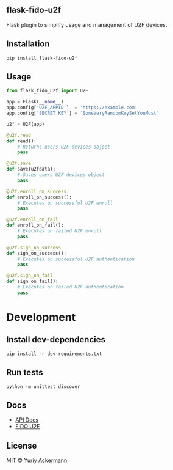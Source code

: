 flask-fido-u2f
---

Flask plugin to simplify usage and management of U2F devices.

## Installation

`pip install flask-fido-u2f`

## Usage

```python
from flask_fido_u2f import U2F

app = Flask(__name__)
app.config['U2F_APPID']  = 'https://example.com'
app.config['SECRET_KEY'] = 'SomeVeryRandomKeySetYouMust'

u2f = U2F(app)

@u2f.read
def read():
    # Returns users U2F devices object
    pass

@u2f.save
def save(u2fdata):
    # Saves users U2F devices object
    pass

@u2f.enroll_on_success
def enroll_on_success():
    # Executes on successful U2F enroll
    pass

@u2f.enroll_on_fail
def enroll_on_fail():
    # Executes on failed U2F enroll
    pass

@u2f.sign_on_success
def sign_on_success():
    # Executes on successful U2F authentication
    pass

@u2f.sign_on_fail
def sign_on_fail():
    # Executes on failed U2F authentication
    pass
```

# Development

## Install dev-dependencies 

`pip install -r dev-requirements.txt`

## Run tests

`python -m unittest discover`

## Docs

 * [API Docs](https://github.com/herrjemand/flask-fido-u2f/blob/master/docs/api.md)
 * [FIDO U2F](https://fidoalliance.org/specifications/download/)

## License

[MIT](https://github.com/herrjemand/flask-fido-u2f/blob/master/LICENSE.md) © [Yuriy Ackermann](https://jeman.de/)